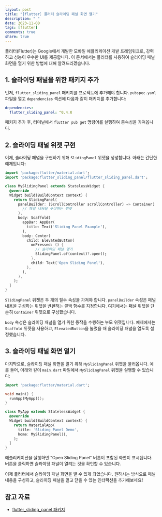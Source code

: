 ```yaml
---
layout: post
title: "[flutter] 플러터 슬라이딩 패널 화면 열기"
description: " "
date: 2023-11-08
tags: [flutter]
comments: true
share: true
---
```


플러터(Flutter)는 Google에서 개발한 모바일 애플리케이션 개발 프레임워크로, 강력하고 성능이 우수한 UI를 제공합니다. 이 문서에서는 플러터를 사용하여 슬라이딩 패널 화면을 열기 위한 방법에 대해 알려드리겠습니다.

## 1. 슬라이딩 패널을 위한 패키지 추가

먼저, `flutter_sliding_panel` 패키지를 프로젝트에 추가해야 합니다. `pubspec.yaml` 파일을 열고 `dependencies` 섹션에 다음과 같이 패키지를 추가합니다:

```yaml
dependencies:
  flutter_sliding_panel: ^0.4.0
```

패키지 추가 후, 터미널에서 `flutter pub get` 명령어를 실행하여 종속성을 가져옵니다.

## 2. 슬라이딩 패널 위젯 구현

이제, 슬라이딩 패널을 구현하기 위해 `SlidingPanel` 위젯을 생성합니다. 아래는 간단한 예제입니다:

```dart
import 'package:flutter/material.dart';
import 'package:flutter_sliding_panel/flutter_sliding_panel.dart';

class MySlidingPanel extends StatelessWidget {
  @override
  Widget build(BuildContext context) {
    return SlidingPanel(
      panelBuilder: (ScrollController scrollController) => Container(
        // 패널 내용을 구성하는 위젯
      ),
      body: Scaffold(
        appBar: AppBar(
          title: Text('Sliding Panel Example'),
        ),
        body: Center(
          child: ElevatedButton(
            onPressed: () {
              // 슬라이딩 패널 열기
              SlidingPanel.of(context)?.open();
            },
            child: Text('Open Sliding Panel'),
          ),
        ),
      ),
    );
  }
}
```

`SlidingPanel` 위젯은 두 개의 필수 속성을 가져야 합니다. `panelBuilder` 속성은 패널 내용을 구성하는 위젯을 반환하는 콜백 함수를 지정합니다. 여기에서는 패널 위젯을 단순히 `Container` 위젯으로 구성했습니다. 

`body` 속성은 슬라이딩 패널을 열기 위한 동작을 수행하는 부모 위젯입니다. 예제에서는 `Scaffold` 위젯을 사용하고, `ElevatedButton`을 눌렀을 때 슬라이딩 패널을 열도록 설정했습니다.

## 3. 슬라이딩 패널 화면 열기

마지막으로, 슬라이딩 패널 화면을 열기 위해 `MySlidingPanel` 위젯을 불러옵니다. 예를 들어, 아래와 같이 `main.dart` 파일에서 `MySlidingPanel` 위젯을 실행할 수 있습니다:

```dart
import 'package:flutter/material.dart';

void main() {
  runApp(MyApp());
}

class MyApp extends StatelessWidget {
  @override
  Widget build(BuildContext context) {
    return MaterialApp(
      title: 'Sliding Panel Demo',
      home: MySlidingPanel(),
    );
  }
}
```

애플리케이션을 실행하면 "Open Sliding Panel" 버튼이 포함된 화면이 표시됩니다. 버튼을 클릭하면 슬라이딩 패널이 열리는 것을 확인할 수 있습니다.

이제 플러터에서 슬라이딩 패널 화면을 열 수 있게 되었습니다. 원하시는 방식으로 패널 내용을 구성하고, 슬라이딩 패널을 열고 닫을 수 있는 인터랙션을 추가해보세요!

## 참고 자료

- [flutter_sliding_panel 패키지](https://pub.dev/packages/flutter_sliding_panel)